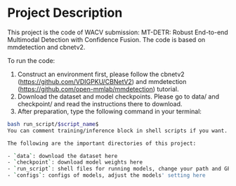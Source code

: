 # Project Description

This project is the code of WACV submission: MT-DETR: Robust End-to-end Multimodal Detection with Confidence Fusion. The code is based on mmdetection and cbnetv2.

To run the code:

1. Construct an environment first, please follow the cbnetv2 (https://github.com/VDIGPKU/CBNetV2) and mmdetection (https://github.com/open-mmlab/mmdetection) tutorial.
2. Download the dataset and model checkpoints. Please go to data/ and checkpoint/ and read the instructions there to download.
3. After preparation, type the following command in your terminal:
```bash
bash run_script/$script_name$
You can comment training/inference block in shell scripts if you want.

The following are the important directories of this project:

- `data`: download the dataset here
- `checkpoint`: download model weights here
- `run_script`: shell files for running models, change your path and GPU_id here
- `configs`: configs of models, adjust the models' setting here

